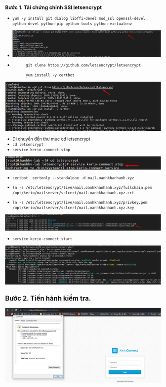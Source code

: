 ### Bước 1. Tải chứng chỉnh SSl letsencrypt
- `yum -y install git dialog libffi-devel mod_ssl openssl-devel python-devel python-pip python-tools python-virtualenv
`
- <img src="img/s1.png">

- ```
        git clone https://github.com/letsencrypt/letsencrypt

        yum install -y certbot
<img src="img/s2.png">


- Di chuyển đến thư mục cd letsencrypt
- `cd letsencrypt`
- `service kerio-connect stop`
<img src="img/s3.png">


- `certbot  certonly --standalone -d mail.oanhkhanhanh.xyz`

- `ln -s /etc/letsencrypt/live/mail.oanhkhanhanh.xyz/fullchain.pem /opt/kerio/mailserver/sslcert/mail.oanhkhanhanh.xyz.crt`

- `ln -s /etc/letsencrypt/live/mail.oanhkhanhanh.xyz/privkey.pem /opt/kerio/mailserver/sslcert/mail.oanhkhanhanh.xyz.key`

<img src="img/s4.png">


- `service kerio-connect start`

<img src="img/s5.png">

## Bước 2. Tiến hành kiểm tra.

<img src="img/s6.png">



